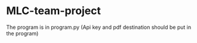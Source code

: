 # MLC-team-project
The program is in program.py (Api key and pdf destination should be put in the program)
